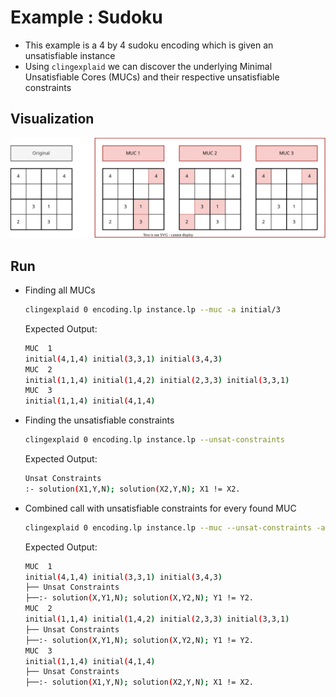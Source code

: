 # Example : Sudoku

+ This example is a 4 by 4 sudoku encoding which is given an unsatisfiable instance
+ Using `clingexplaid` we can discover the underlying Minimal Unsatisfiable Cores (MUCs) and their respective unsatisfiable constraints

## Visualization

![Sudoku 4x4 example with its associated MUCs](sudoku_example.svg)

## Run

+ Finding all MUCs

  ```bash
  clingexplaid 0 encoding.lp instance.lp --muc -a initial/3
  ```
  Expected Output:

  ```bash
  MUC  1 
  initial(4,1,4) initial(3,3,1) initial(3,4,3)
  MUC  2 
  initial(1,1,4) initial(1,4,2) initial(2,3,3) initial(3,3,1)
  MUC  3 
  initial(1,1,4) initial(4,1,4)
  ```

+ Finding the unsatisfiable constraints

  ```bash
  clingexplaid 0 encoding.lp instance.lp --unsat-constraints
  ```
  Expected Output:

  ```bash
  Unsat Constraints 
  :- solution(X1,Y,N); solution(X2,Y,N); X1 != X2.
  ```

+ Combined call with unsatisfiable constraints for every found MUC
  ```bash
  clingexplaid 0 encoding.lp instance.lp --muc --unsat-constraints -a initial/3
  ```
  
  Expected Output:

  ```bash
  MUC  1 
  initial(4,1,4) initial(3,3,1) initial(3,4,3)
  ├── Unsat Constraints 
  ├──:- solution(X,Y1,N); solution(X,Y2,N); Y1 != Y2.
  MUC  2 
  initial(1,1,4) initial(1,4,2) initial(2,3,3) initial(3,3,1)
  ├── Unsat Constraints 
  ├──:- solution(X,Y1,N); solution(X,Y2,N); Y1 != Y2.
  MUC  3 
  initial(1,1,4) initial(4,1,4)
  ├── Unsat Constraints 
  ├──:- solution(X1,Y,N); solution(X2,Y,N); X1 != X2.
  ```